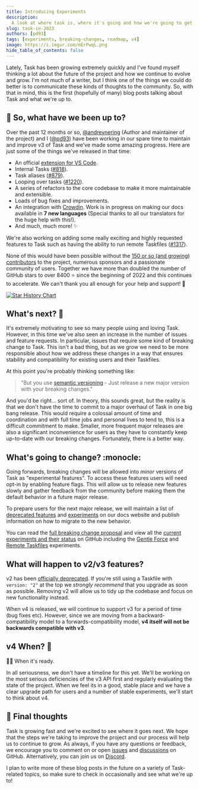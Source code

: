 ```yaml
---
title: Introducing Experiments
description:
  A look at where task is, where it's going and how we're going to get there.
slug: task-in-2023
authors: [pd93]
tags: [experiments, breaking-changes, roadmap, v4]
image: https://i.imgur.com/mErPwqL.png
hide_table_of_contents: false
---
```


Lately, Task has been growing extremely quickly and I've found myself thinking a
lot about the future of the project and how we continue to evolve and grow. I'm
not much of a writer, but I think one of the things we could do better is to
communicate these kinds of thoughts to the community. So, with that in mind,
this is the first (hopefully of many) blog posts talking about Task and what
we're up to.

<!--truncate-->

## :calendar: So, what have we been up to?

Over the past 12 months or so, [@andreynering] (Author and maintainer of the
project) and I ([@pd93]) have been working in our spare time to maintain and
improve v3 of Task and we've made some amazing progress. Here are just some of
the things we've released in that time:

- An official [extension for VS Code][vscode-task].
- Internal Tasks ([#818](https://github.com/newrelic-forks/task/pull/818)).
- Task aliases ([#879](https://github.com/newrelic-forks/task/pull/879)).
- Looping over tasks ([#1220](https://github.com/newrelic-forks/task/pull/1200)).
- A series of refactors to the core codebase to make it more maintainable and
  extensible.
- Loads of bug fixes and improvements.
- An integration with [Crowdin][crowdin]. Work is in progress on making our docs
  available in **7 new languages** (Special thanks to all our translators for
  the huge help with this!).
- And much, much more! :sparkles:

We're also working on adding some really exciting and highly requested features
to Task such as having the ability to run remote Taskfiles
([#1317](https://github.com/newrelic-forks/task/issues/1317)).

None of this would have been possible without the [150 or so (and growing)
contributors][contributors] to the project, numerous sponsors and a passionate
community of users. Together we have more than doubled the number of GitHub
stars to over 8400 :star: since the beginning of 2022 and this continues to
accelerate. We can't thank you all enough for your help and support! :rocket:

[![Star History Chart](https://api.star-history.com/svg?repos=newrelic-forks/task&type=Date)](https://star-history.com/#newrelic-forks/task&Date)

## What's next? :thinking:

It's extremely motivating to see so many people using and loving Task. However,
in this time we've also seen an increase in the number of issues and feature
requests. In particular, issues that require some kind of breaking change to
Task. This isn't a bad thing, but as we grow we need to be more responsible
about how we address these changes in a way that ensures stability and
compatibility for existing users and their Taskfiles.

At this point you're probably thinking something like:

> "But you use [semantic versioning][semver] - Just release a new major version
> with your breaking changes."

And you'd be right... sort of. In theory, this sounds great, but the reality is
that we don't have the time to commit to a major overhaul of Task in one big
bang release. This would require a colossal amount of time and coordination and
with full time jobs and personal lives to tend to, this is a difficult
commitment to make. Smaller, more frequent major releases are also a significant
inconvenience for users as they have to constantly keep up-to-date with our
breaking changes. Fortunately, there is a better way.

## What's going to change? :monocle:

Going forwards, breaking changes will be allowed into _minor_ versions of Task
as "experimental features". To access these features users will need opt-in by
enabling feature flags. This will allow us to release new features slowly and
gather feedback from the community before making them the default behavior in a
future major release.

To prepare users for the next major release, we will maintain a list of
[deprecated features][deprecations] and [experiments][experiments] on our docs
website and publish information on how to migrate to the new behavior.

You can read the [full breaking change proposal][breaking-change-proposal] and
view all the [current experiments and their status][experiments-project] on
GitHub including the [Gentle Force][gentle-force-experiment] and [Remote
Taskfiles][remote-taskfiles-experiment] experiments.

## What will happen to v2/v3 features?

v2 has been [officially deprecated][deprecate-version-2-schema]. If you're still
using a Taskfile with `version: "2"` at the top we _strongly recommend_ that you
upgrade as soon as possible. Removing v2 will allow us to tidy up the codebase
and focus on new functionality instead.

When v4 is released, we will continue to support v3 for a period of time (bug
fixes etc). However, since we are moving from a backward-compatibility model to
a forwards-compatibility model, **v4 itself will not be backwards compatible
with v3**.

## v4 When? :eyes:

:man_shrugging: When it's ready.

In all seriousness, we don't have a timeline for this yet. We'll be working on
the most serious deficiencies of the v3 API first and regularly evaluating the
state of the project. When we feel its in a good, stable place and we have a
clear upgrade path for users and a number of stable experiments, we'll start to
think about v4.

## :wave: Final thoughts

Task is growing fast and we're excited to see where it goes next. We hope that
the steps we're taking to improve the project and our process will help us to
continue to grow. As always, if you have any questions or feedback, we encourage
you to comment on or open [issues][issues] and [discussions][discussions] on
GitHub. Alternatively, you can join us on [Discord][discord].

I plan to write more of these blog posts in the future on a variety of
Task-related topics, so make sure to check in occasionally and see what we're up
to!

<!-- prettier-ignore-start -->
[vscode-task]: https://github.com/go-task/vscode-task
[crowdin]: https://crowdin.com
[contributors]: https://github.com/newrelic-forks/task/graphs/contributors
[semver]: https://semver.org
[breaking-change-proposal]: https://github.com/newrelic-forks/task/discussions/1191
[@andreynering]: https://github.com/andreynering
[@pd93]: https://github.com/pd93
[experiments]: https://taskfile.dev/experiments
[deprecations]: https://taskfile.dev/deprecations
[deprecate-version-2-schema]: https://github.com/newrelic-forks/task/issues/1197
[issues]: https://github.com/newrelic-forks/task/issues
[discussions]: https://github.com/newrelic-forks/task/discussions
[discord]: https://discord.gg/6TY36E39UK
[experiments-project]: https://github.com/orgs/go-task/projects/1
[gentle-force-experiment]: https://github.com/newrelic-forks/task/issues/1200
[remote-taskfiles-experiment]: https://github.com/newrelic-forks/task/issues/1317
<!-- prettier-ignore-end -->
